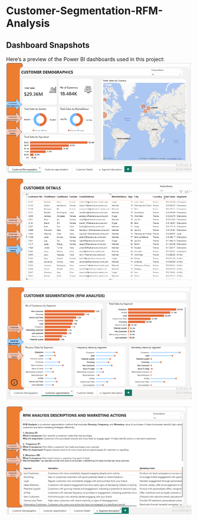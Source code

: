 # Customer-Segmentation-RFM-Analysis

## Dashboard Snapshots

Here’s a preview of the Power BI dashboards used in this project:
![Customer Demographics](https://github.com/KelechiEmereole/Customer-Segmentation-RFM-Analysis-/blob/main/Customer%20Demographics.PNG?raw=true)

![Customer Segmentation](https://github.com/KelechiEmereole/Customer-Segmentation-RFM-Analysis-/blob/main/Customer%20Details.PNG?raw=true)

![Customer Details](https://github.com/KelechiEmereole/Customer-Segmentation-RFM-Analysis-/blob/main/Customer%20Segmentation.PNG?raw=true)

![RFM Analysis Description](https://github.com/KelechiEmereole/Customer-Segmentation-RFM-Analysis-/blob/main/RFM%20Analysis%20Descriptions%20.PNG?raw=true)
